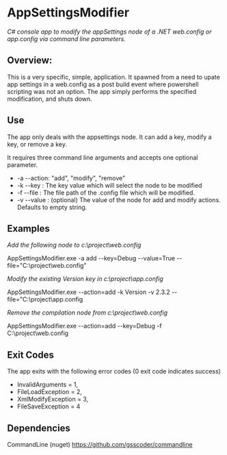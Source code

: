 # AppSettingsModifier
*C# console app to modify the appSettings node of a .NET web.config or app.config via command line parameters.*

## Overview:
This is a very specific, simple, application. It spawned from a need to upate app settings in a web.config as a post build event where
powershell scripting was not an option. The app simply performs the specified modification, and shuts down.

## Use
The app only deals with the appsettings node. It can add a key, modify a key, or remove a key. 

It requires three command line arguments and accepts one optional parameter.

* -a --action: "add", "modify", "remove"
* -k --key   : The key value which will select the node to be modified
* -f --file  : The file path of the .config file which will be modified.
* -v --value : (optional) The value of the node for add and modify actions. Defaults to empty string.

## Examples
*Add the following node to c:\project\web.config <add key="Debug" value="true" />*

AppSettingsModifier.exe -a add --key=Debug --value=True --file="C:\project\web.config"


*Modify the existing Version key in c:\project\app.config <add key="Version" value="2.3.2" />*

AppSettingsModifier.exe --action=add -k Version -v 2.3.2 --file="C:\project\app.config

  
*Remove the compilation node from c:\project\web.config*

AppSettingsModifier.exe --action=add --key=Debug -f C:\project\web.config


  
## Exit Codes
The app exits with the following error codes (0 exit code indicates success)

+ InvalidArguments = 1,
+ FileLoadException = 2,
+ XmlModifyException = 3,
+ FileSaveException = 4


## Dependencies
CommandLine (nuget) https://github.com/gsscoder/commandline
